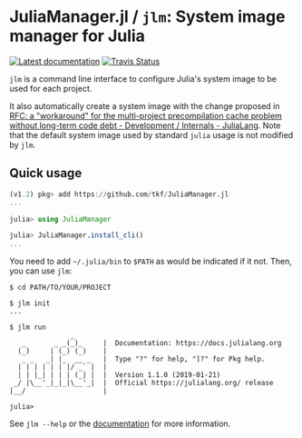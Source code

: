 # JuliaManager.jl / `jlm`: System image manager for Julia

[![Latest documentation][docs-dev-img]][docs-dev-url]
[![Travis Status][travis-img]][travis-url]


`jlm` is a command line interface to configure Julia's system image to
be used for each project.


It also automatically create a system image with the change proposed
in
[RFC: a "workaround" for the multi-project precompilation cache problem without long-term code debt - Development / Internals - JuliaLang](https://discourse.julialang.org/t/22233).
Note that the default system image used by standard `julia` usage is
not modified by `jlm`.


## Quick usage

```julia
(v1.2) pkg> add https://github.com/tkf/JuliaManager.jl
...

julia> using JuliaManager

julia> JuliaManager.install_cli()
...
```

You need to add `~/.julia/bin` to `$PATH` as would be indicated if it
not.  Then, you can use `jlm`:

```console
$ cd PATH/TO/YOUR/PROJECT

$ jlm init
...

$ jlm run
               _
   _       _ _(_)_     |  Documentation: https://docs.julialang.org
  (_)     | (_) (_)    |
   _ _   _| |_  __ _   |  Type "?" for help, "]?" for Pkg help.
  | | | | | | |/ _` |  |
  | | |_| | | | (_| |  |  Version 1.1.0 (2019-01-21)
 _/ |\__'_|_|_|\__'_|  |  Official https://julialang.org/ release
|__/                   |

julia>
```

See `jlm --help` or the [documentation][docs-dev-url] for more
information.


[docs-dev-img]: https://img.shields.io/badge/docs-dev-blue.svg
[docs-dev-url]: https://jlm.readthedocs.io/en/latest/
[travis-img]: https://travis-ci.com/tkf/JuliaManager.jl.svg?branch=master
[travis-url]: https://travis-ci.com/tkf/JuliaManager.jl
